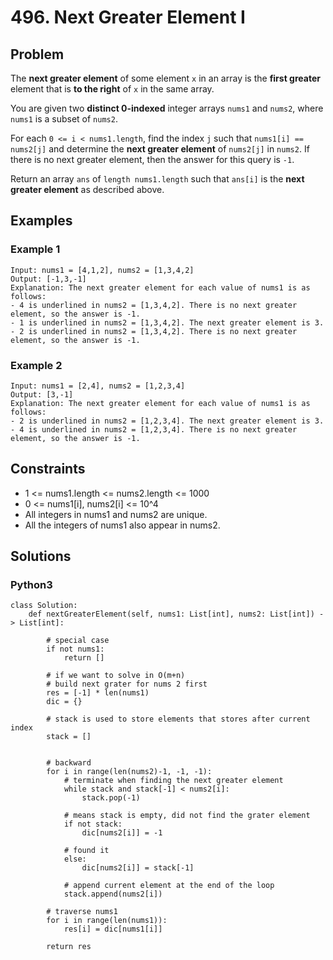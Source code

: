 # 496. Next Greater Element I

## Problem

The **next greater element** of some element `x` in an array is the **first greater** element that is **to the right** of `x` in the same array.

You are given two **distinct 0-indexed** integer arrays `nums1` and `nums2`, where `nums1` is a subset of `nums2`.

For each `0 <= i < nums1.length`, find the index `j` such that `nums1[i] == nums2[j]` and determine the **next greater element** of `nums2[j]` in `nums2`. If there is no next greater element, then the answer for this query is `-1`.

Return an array `ans` of `length nums1.length` such that `ans[i]` is the **next greater element** as described above.

## Examples

### Example 1

```
Input: nums1 = [4,1,2], nums2 = [1,3,4,2]
Output: [-1,3,-1]
Explanation: The next greater element for each value of nums1 is as follows:
- 4 is underlined in nums2 = [1,3,4,2]. There is no next greater element, so the answer is -1.
- 1 is underlined in nums2 = [1,3,4,2]. The next greater element is 3.
- 2 is underlined in nums2 = [1,3,4,2]. There is no next greater element, so the answer is -1.
```

### Example 2

```
Input: nums1 = [2,4], nums2 = [1,2,3,4]
Output: [3,-1]
Explanation: The next greater element for each value of nums1 is as follows:
- 2 is underlined in nums2 = [1,2,3,4]. The next greater element is 3.
- 4 is underlined in nums2 = [1,2,3,4]. There is no next greater element, so the answer is -1.
```

## Constraints

* 1 <= nums1.length <= nums2.length <= 1000
* 0 <= nums1[i], nums2[i] <= 10^4
* All integers in nums1 and nums2 are unique.
* All the integers of nums1 also appear in nums2.

## Solutions

### Python3

```
class Solution:
    def nextGreaterElement(self, nums1: List[int], nums2: List[int]) -> List[int]:
        
        # special case
        if not nums1:
            return []
        
        # if we want to solve in O(m+n)
        # build next grater for nums 2 first
        res = [-1] * len(nums1)
        dic = {}
        
        # stack is used to store elements that stores after current index
        stack = []
        
        
        # backward
        for i in range(len(nums2)-1, -1, -1):
            # terminate when finding the next greater element
            while stack and stack[-1] < nums2[i]:
                stack.pop(-1)
            
            # means stack is empty, did not find the grater element
            if not stack:
                dic[nums2[i]] = -1
                
            # found it
            else:
                dic[nums2[i]] = stack[-1]
            
            # append current element at the end of the loop
            stack.append(nums2[i])
        
        # traverse nums1
        for i in range(len(nums1)):
            res[i] = dic[nums1[i]]
        
        return res
```
